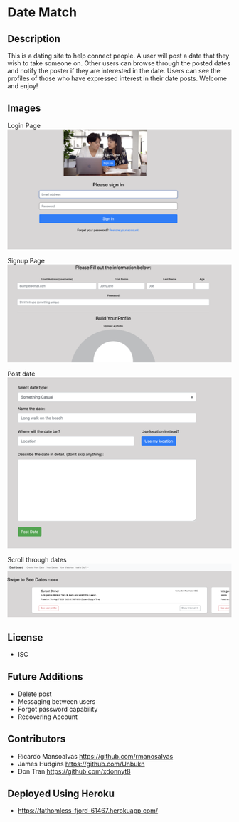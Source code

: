 
# Date Match

## Description
This is a dating site to help connect people. A user will post a date that they wish to take someone on. Other users can browse through the posted dates and notify the poster if they are interested in the date. Users can see the profiles of those who have expressed interest in their date posts. Welcome and enjoy!

## Images

Login Page
![](images/Screen%20Shot%202020-08-27%20at%206.54.19%20PM.png)

Signup Page
![](images/Screen%20Shot%202020-08-27%20at%206.54.57%20PM.png)

Post date
![](images/Screen%20Shot%202020-08-27%20at%206.57.27%20PM.png)

Scroll through dates
![](images/Screen%20Shot%202020-08-27%20at%206.58.37%20PM.png)

## License 
* ISC

## Future Additions
* Delete post
* Messaging between users
* Forgot password capability
* Recovering Account

## Contributors
* Ricardo Mansoalvas https://github.com/rmanosalvas
* James Hudgins https://github.com/Unbukn
* Don Tran https://github.com/xdonnyt8

## Deployed Using Heroku
* https://fathomless-fjord-61467.herokuapp.com/




